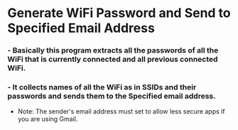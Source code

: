 # Generate WiFi Password and Send to Specified Email Address

### - Basically this program extracts all the passwords of all the WiFi that is currently connected and all previous connected WiFi. 
### - It collects names of all the WiFi as in SSIDs and their passwords and sends them to the Specified email address.

* Note: The sender's email address must set to allow less secure apps if you are using Gmail.
